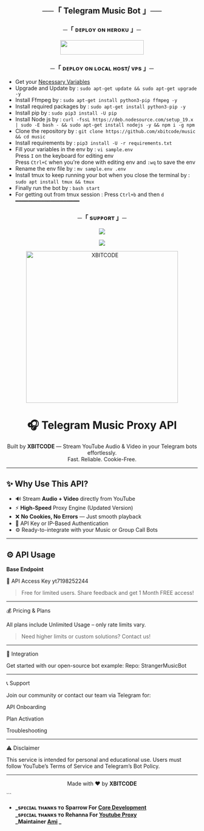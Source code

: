 <h2 align="center">
    ──「 Telegram Music Bot 」──
</h2>


<h3 align="center">
    ─「 ᴅᴇᴩʟᴏʏ ᴏɴ ʜᴇʀᴏᴋᴜ 」─
</h3>

<p align="center"><a href="https://dashboard.heroku.com/new?template=https://github.com/xbitcode/music"> <img src="https://img.shields.io/badge/Deploy%20On%20Heroku-purple?style=for-the-badge&logo=heroku" width="220" height="38.45"/></a></p>

<h3 align="center">
    ─「 ᴅᴇᴩʟᴏʏ ᴏɴ ʟᴏᴄᴀʟ ʜᴏsᴛ/ ᴠᴘs 」─
</h3>

- Get your [Necessary Variables](https://github.com/xbitcode/music/blob/main/sample.env)
- Upgrade and Update by :
`sudo apt-get update && sudo apt-get upgrade -y`
- Install Ffmpeg by :
`sudo apt-get install python3-pip ffmpeg -y`
- Install required packages by :
`sudo apt-get install python3-pip -y`
- Install pip by :
`sudo pip3 install -U pip`
- Install Node js by :
`curl -fssL https://deb.nodesource.com/setup_19.x | sudo -E bash - && sudo apt-get install nodejs -y && npm i -g npm`
- Clone the repository by :
`git clone https://github.com/xbitcode/music && cd music`
- Install requirements by :
`pip3 install -U -r requirements.txt`
- Fill your variables in the env by :
`vi sample.env`<br>
Press `I` on the keyboard for editing env<br>
Press `Ctrl+C` when you're done with editing env and `:wq` to save the env<br>
- Rename the env file by :
`mv sample.env .env`
- Install tmux to keep running your bot when you close the terminal by :
`sudo apt install tmux && tmux`
- Finally run the bot by :
`bash start`
- For getting out from tmux session : Press `Ctrl+b` and then `d`<br>
━━━━━━━━━━━━━━━━━━━━

<h3 align="center">
    ─「 sᴜᴩᴩᴏʀᴛ 」─
</h3>

<p align="center">
<a href="https://telegram.me/randomlychats"><img src="https://img.shields.io/badge/-Support%20Group-blue.svg?style=for-the-badge&logo=Telegram"></a>
</p>

<p align="center">
<a href="https://telegram.me/amjiddader"><img src="https://img.shields.io/badge/-Support%20Channel-blue.svg?style=for-the-badge&logo=Telegram"></a>
</p>

<p align="center">
  <img src="https://raw.githubusercontent.com/yourusername/yourrepo/main/assets/xbitcode-banner.png" alt="XBITCODE" width="400"/>
</p>

<h1 align="center">🎧 Telegram Music Proxy API</h1>

<p align="center">
  Built by <strong>XBITCODE</strong> — Stream YouTube Audio & Video in your Telegram bots effortlessly.
  <br>Fast. Reliable. Cookie-Free.
</p>

---

## ✨ Why Use This API?

- 🔊 Stream **Audio + Video** directly from YouTube  
- ⚡ **High-Speed** Proxy Engine (Updated Version)  
- ❌ **No Cookies, No Errors** — Just smooth playback  
- 🔐 API Key or IP-Based Authentication  
- ⚙️ Ready-to-integrate with your Music or Group Call Bots  

---

## ⚙️ API Usage

**Base Endpoint**

🔑 API Access Key
yt7198252244

> Free for limited users.
Share feedback and get 1 Month FREE access!




---

💰 Pricing & Plans

All plans include Unlimited Usage – only rate limits vary.

> Need higher limits or custom solutions? Contact us!




---

🧩 Integration

Get started with our open-source bot example:
Repo: StrangerMusicBot


---

📞 Support

Join our community or contact our team via Telegram for:

API Onboarding

Plan Activation

Troubleshooting



---

⚠️ Disclaimer

This service is intended for personal and educational use.
Users must follow YouTube’s Terms of Service and Telegram’s Bot Policy.


---

<p align="center">
  Made with ❤️ by <strong>XBITCODE</strong>
</p>
```

- <b> _sᴩᴇᴄɪᴀʟ ᴛʜᴀɴᴋs ᴛᴏ Sparrow For [Core Development](https://github.com/sparrow9616) <br>_sᴩᴇᴄɪᴀʟ ᴛʜᴀɴᴋs ᴛᴏ  Rehanna For [Youtube Proxy](https://github.com/gr8rehanna)  <br>_Maintainer  [Ami](https://github.com/amjiddader) _  </b>
